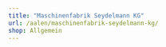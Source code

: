 ```yaml
---
title: "Maschinenfabrik Seydelmann KG"
url: /aalen/maschinenfabrik-seydelmann-kg/
shop: Allgemein
---
```

